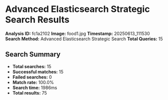 # Advanced Elasticsearch Strategic Search Results

**Analysis ID:** fc1a2102
**Image:** food1.jpg
**Timestamp:** 20250613_111530
**Search Method:** Advanced Elasticsearch Strategic Search
**Total Queries:** 15

## Search Summary

- **Total searches:** 15
- **Successful matches:** 15
- **Failed searches:** 0
- **Match rate:** 100.0%
- **Search time:** 1986ms
- **Total results:** 75

